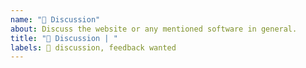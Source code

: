 ```yaml
---
name: "💬 Discussion"
about: Discuss the website or any mentioned software in general.
title: "💬 Discussion | "
labels: 💬 discussion, feedback wanted
---
```


<!-- Remember to stay civil! -->
